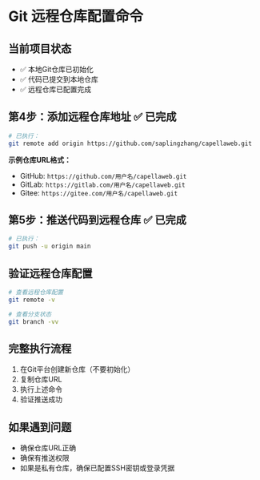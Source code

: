 # Git 远程仓库配置命令

## 当前项目状态
- ✅ 本地Git仓库已初始化
- ✅ 代码已提交到本地仓库
- ✅ 远程仓库已配置完成

## 第4步：添加远程仓库地址 ✅ 已完成
```bash
# 已执行：
git remote add origin https://github.com/saplingzhang/capellaweb.git
```

**示例仓库URL格式：**
- GitHub: `https://github.com/用户名/capellaweb.git`
- GitLab: `https://gitlab.com/用户名/capellaweb.git`
- Gitee: `https://gitee.com/用户名/capellaweb.git`

## 第5步：推送代码到远程仓库 ✅ 已完成
```bash
# 已执行：
git push -u origin main
```

## 验证远程仓库配置
```bash
# 查看远程仓库配置
git remote -v

# 查看分支状态
git branch -vv
```

## 完整执行流程
1. 在Git平台创建新仓库（不要初始化）
2. 复制仓库URL
3. 执行上述命令
4. 验证推送成功

## 如果遇到问题
- 确保仓库URL正确
- 确保有推送权限
- 如果是私有仓库，确保已配置SSH密钥或登录凭据